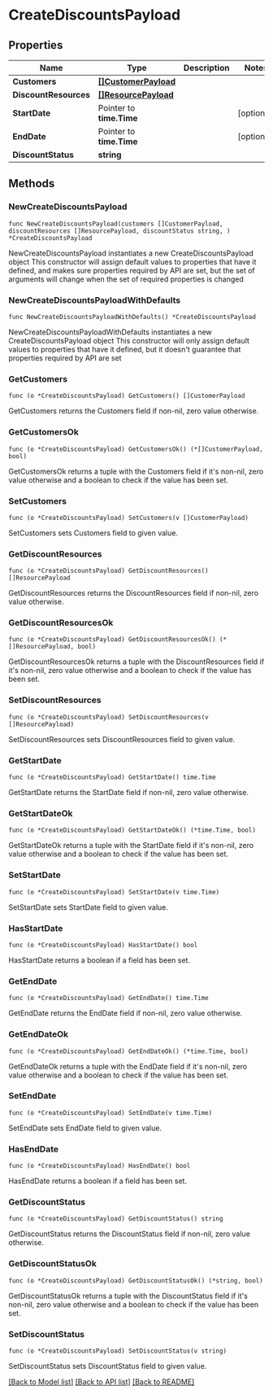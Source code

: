 # CreateDiscountsPayload

## Properties

Name | Type | Description | Notes
------------ | ------------- | ------------- | -------------
**Customers** | [**[]CustomerPayload**](CustomerPayload.md) |  | 
**DiscountResources** | [**[]ResourcePayload**](ResourcePayload.md) |  | 
**StartDate** | Pointer to **time.Time** |  | [optional] 
**EndDate** | Pointer to **time.Time** |  | [optional] 
**DiscountStatus** | **string** |  | 

## Methods

### NewCreateDiscountsPayload

`func NewCreateDiscountsPayload(customers []CustomerPayload, discountResources []ResourcePayload, discountStatus string, ) *CreateDiscountsPayload`

NewCreateDiscountsPayload instantiates a new CreateDiscountsPayload object
This constructor will assign default values to properties that have it defined,
and makes sure properties required by API are set, but the set of arguments
will change when the set of required properties is changed

### NewCreateDiscountsPayloadWithDefaults

`func NewCreateDiscountsPayloadWithDefaults() *CreateDiscountsPayload`

NewCreateDiscountsPayloadWithDefaults instantiates a new CreateDiscountsPayload object
This constructor will only assign default values to properties that have it defined,
but it doesn't guarantee that properties required by API are set

### GetCustomers

`func (o *CreateDiscountsPayload) GetCustomers() []CustomerPayload`

GetCustomers returns the Customers field if non-nil, zero value otherwise.

### GetCustomersOk

`func (o *CreateDiscountsPayload) GetCustomersOk() (*[]CustomerPayload, bool)`

GetCustomersOk returns a tuple with the Customers field if it's non-nil, zero value otherwise
and a boolean to check if the value has been set.

### SetCustomers

`func (o *CreateDiscountsPayload) SetCustomers(v []CustomerPayload)`

SetCustomers sets Customers field to given value.


### GetDiscountResources

`func (o *CreateDiscountsPayload) GetDiscountResources() []ResourcePayload`

GetDiscountResources returns the DiscountResources field if non-nil, zero value otherwise.

### GetDiscountResourcesOk

`func (o *CreateDiscountsPayload) GetDiscountResourcesOk() (*[]ResourcePayload, bool)`

GetDiscountResourcesOk returns a tuple with the DiscountResources field if it's non-nil, zero value otherwise
and a boolean to check if the value has been set.

### SetDiscountResources

`func (o *CreateDiscountsPayload) SetDiscountResources(v []ResourcePayload)`

SetDiscountResources sets DiscountResources field to given value.


### GetStartDate

`func (o *CreateDiscountsPayload) GetStartDate() time.Time`

GetStartDate returns the StartDate field if non-nil, zero value otherwise.

### GetStartDateOk

`func (o *CreateDiscountsPayload) GetStartDateOk() (*time.Time, bool)`

GetStartDateOk returns a tuple with the StartDate field if it's non-nil, zero value otherwise
and a boolean to check if the value has been set.

### SetStartDate

`func (o *CreateDiscountsPayload) SetStartDate(v time.Time)`

SetStartDate sets StartDate field to given value.

### HasStartDate

`func (o *CreateDiscountsPayload) HasStartDate() bool`

HasStartDate returns a boolean if a field has been set.

### GetEndDate

`func (o *CreateDiscountsPayload) GetEndDate() time.Time`

GetEndDate returns the EndDate field if non-nil, zero value otherwise.

### GetEndDateOk

`func (o *CreateDiscountsPayload) GetEndDateOk() (*time.Time, bool)`

GetEndDateOk returns a tuple with the EndDate field if it's non-nil, zero value otherwise
and a boolean to check if the value has been set.

### SetEndDate

`func (o *CreateDiscountsPayload) SetEndDate(v time.Time)`

SetEndDate sets EndDate field to given value.

### HasEndDate

`func (o *CreateDiscountsPayload) HasEndDate() bool`

HasEndDate returns a boolean if a field has been set.

### GetDiscountStatus

`func (o *CreateDiscountsPayload) GetDiscountStatus() string`

GetDiscountStatus returns the DiscountStatus field if non-nil, zero value otherwise.

### GetDiscountStatusOk

`func (o *CreateDiscountsPayload) GetDiscountStatusOk() (*string, bool)`

GetDiscountStatusOk returns a tuple with the DiscountStatus field if it's non-nil, zero value otherwise
and a boolean to check if the value has been set.

### SetDiscountStatus

`func (o *CreateDiscountsPayload) SetDiscountStatus(v string)`

SetDiscountStatus sets DiscountStatus field to given value.



[[Back to Model list]](../README.md#documentation-for-models) [[Back to API list]](../README.md#documentation-for-api-endpoints) [[Back to README]](../README.md)


